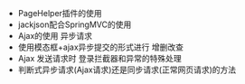 - PageHelper插件的使用
- jackjson配合SpringMVC的使用
- Ajax的使用 异步请求
- 使用模态框+ajax异步提交的形式进行 增删改查
- Ajax 发送请求时 登录拦截器和异常的特殊处理
- 判断式异步请求(Ajax请求)还是同步请求(正常网页请求)的方法
